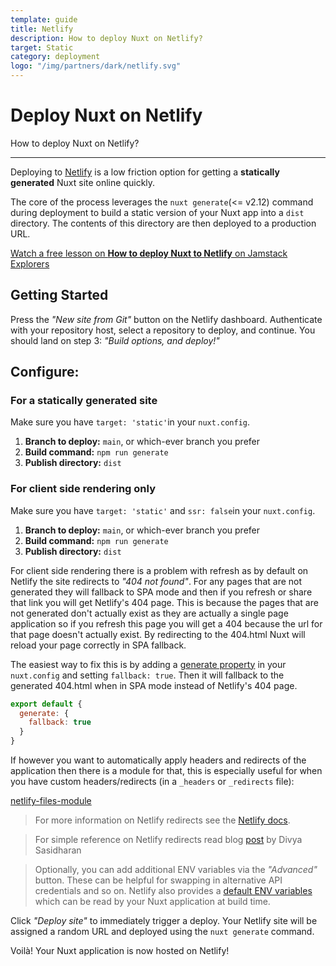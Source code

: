 ```yaml
---
template: guide
title: Netlify
description: How to deploy Nuxt on Netlify?
target: Static
category: deployment
logo: "/img/partners/dark/netlify.svg"
---
```

# Deploy Nuxt on Netlify

How to deploy Nuxt on Netlify?

---

Deploying to [Netlify](https://www.netlify.com) is a low friction option for getting a **statically generated** Nuxt site online quickly.

The core of the process leverages the `nuxt generate`(<= v2.12) command during deployment to build a static version of your Nuxt app into a `dist` directory. The contents of this directory are then deployed to a production URL.

<div class="Promo__Video">
  <a href="https://explorers.netlify.com/learn/get-started-with-nuxt/nuxt-generate-and-deploy" target="_blank">
    <p class="Promo__Video__Icon">
      Watch a free lesson on <strong>How to deploy Nuxt to Netlify</strong> on Jamstack Explorers
    </p>
  </a>
</div>

## Getting Started

Press the _"New site from Git"_ button on the Netlify dashboard. Authenticate with your repository host, select a repository to deploy, and continue. You should land on step 3: _"Build options, and deploy!"_

## Configure:

### For a statically generated site

Make sure you have `target: 'static'`in your `nuxt.config`.

1. **Branch to deploy:** `main`, or which-ever branch you prefer
1. **Build command:** `npm run generate`
1. **Publish directory:** `dist`

### For client side rendering only

Make sure you have `target: 'static'` and `ssr: false`in your `nuxt.config`.

1. **Branch to deploy:** `main`, or which-ever branch you prefer
1. **Build command:** `npm run generate`
1. **Publish directory:** `dist`

For client side rendering there is a problem with refresh as by default on Netlify the site redirects to _"404 not found"_. For any pages that are not generated they will fallback to SPA mode and then if you refresh or share that link you will get Netlify's 404 page. This is because the pages that are not generated don't actually exist as they are actually a single page application so if you refresh this page you will get a 404 because the url for that page doesn't actually exist. By redirecting to the 404.html Nuxt will reload your page correctly in SPA fallback.

The easiest way to fix this is by adding a [generate property](/docs/configuration-glossary/configuration-generate#fallback) in your `nuxt.config` and setting `fallback: true`. Then it will fallback to the generated 404.html when in SPA mode instead of Netlify's 404 page.

```js
export default {
  generate: {
    fallback: true
  }
}
```

If however you want to automatically apply headers and redirects of the application then there is a module for that, this is especially useful for when you have custom headers/redirects (in a `_headers` or `_redirects` file):

[netlify-files-module](https://github.com/nuxt-community/netlify-files-module)

> For more information on Netlify redirects see the [Netlify docs](https://www.netlify.com/docs/redirects/#rewrites-and-proxying).

> For simple reference on Netlify redirects read blog [post](https://www.netlify.com/blog/2019/01/16/redirect-rules-for-all-how-to-configure-redirects-for-your-static-site) by Divya Sasidharan

> Optionally, you can add additional ENV variables via the _"Advanced"_ button. These can be helpful for swapping in alternative API credentials and so on. Netlify also provides a [default ENV variables](https://www.netlify.com/docs/build-settings/#build-environment-variables) which can be read by your Nuxt application at build time.

Click _"Deploy site"_ to immediately trigger a deploy. Your Netlify site will be assigned a random URL and deployed using the `nuxt generate` command.

Voilà! Your Nuxt application is now hosted on Netlify!
